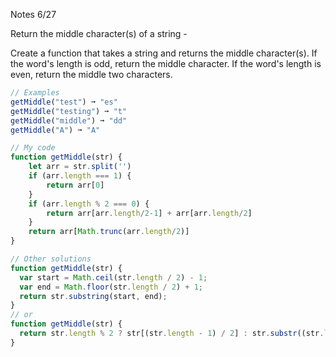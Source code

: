 Notes 6/27

Return the middle character(s) of a string -

Create a function that takes a string and returns the middle character(s).
If the word's length is odd, return the middle character. If the word's
length is even, return the middle two characters.

```js
// Examples
getMiddle("test") ➞ "es"
getMiddle("testing") ➞ "t"
getMiddle("middle") ➞ "dd"
getMiddle("A") ➞ "A"

// My code
function getMiddle(str) {
	let arr = str.split('')
	if (arr.length === 1) {
		return arr[0]
	}
	if (arr.length % 2 === 0) {
		return arr[arr.length/2-1] + arr[arr.length/2]
	}
	return arr[Math.trunc(arr.length/2)]
}

// Other solutions
function getMiddle(str) {
  var start = Math.ceil(str.length / 2) - 1;
  var end = Math.floor(str.length / 2) + 1;
  return str.substring(start, end);
}
// or
function getMiddle(str) {
  return str.length % 2 ? str[(str.length - 1) / 2] : str.substr((str.length - 2) / 2 , 2);
}
```
